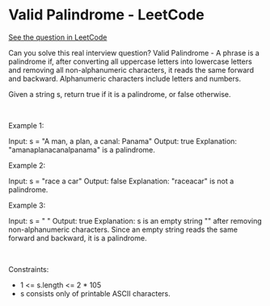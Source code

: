 # Valid Palindrome - LeetCode
[See the question in LeetCode](https://leetcode.com/problems/valid-palindrome/?envType=study-plan-v2&envId=top-interview-150)

Can you solve this real interview question? Valid Palindrome - A phrase is a palindrome if, after converting all uppercase letters into lowercase letters and removing all non-alphanumeric characters, it reads the same forward and backward. Alphanumeric characters include letters and numbers.

Given a string s, return true if it is a palindrome, or false otherwise.

 

Example 1:


Input: s = "A man, a plan, a canal: Panama"
Output: true
Explanation: "amanaplanacanalpanama" is a palindrome.


Example 2:


Input: s = "race a car"
Output: false
Explanation: "raceacar" is not a palindrome.


Example 3:


Input: s = " "
Output: true
Explanation: s is an empty string "" after removing non-alphanumeric characters.
Since an empty string reads the same forward and backward, it is a palindrome.


 

Constraints:

 * 1 <= s.length <= 2 * 105
 * s consists only of printable ASCII characters.
